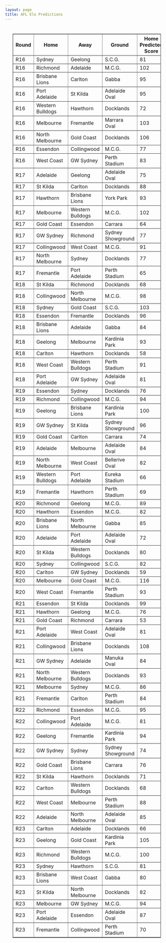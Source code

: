 ```yaml
---
layout: page
title: AFL Elo Predictions
---
```

<ul class="predictions">
<div class="blurb">
  <h1></h1>
  <p>
      <table border="1" class="dataframe">   <thead>     <tr style="text-align: center;">       <th>Round</th>       <th>Home</th>       <th>Away</th>       <th>Ground</th>       <th>Home Predicted Score</th>       <th>Away Predicted Score</th>       <th>Predicted Margin</th>     </tr>   </thead>   <tbody>     <tr>       <td>R16</td>       <td>Sydney</td>       <td>Geelong</td>       <td>S.C.G.</td>       <td>81</td>       <td>67</td>       <td>14</td>     </tr>     <tr>       <td>R16</td>       <td>Richmond</td>       <td>Adelaide</td>       <td>M.C.G.</td>       <td>102</td>       <td>59</td>       <td>43</td>     </tr>     <tr>       <td>R16</td>       <td>Brisbane Lions</td>       <td>Carlton</td>       <td>Gabba</td>       <td>95</td>       <td>79</td>       <td>16</td>     </tr>     <tr>       <td>R16</td>       <td>Port Adelaide</td>       <td>St Kilda</td>       <td>Adelaide Oval</td>       <td>95</td>       <td>66</td>       <td>29</td>     </tr>     <tr>       <td>R16</td>       <td>Western Bulldogs</td>       <td>Hawthorn</td>       <td>Docklands</td>       <td>72</td>       <td>85</td>       <td>-14</td>     </tr>     <tr>       <td>R16</td>       <td>Melbourne</td>       <td>Fremantle</td>       <td>Marrara Oval</td>       <td>103</td>       <td>74</td>       <td>29</td>     </tr>     <tr>       <td>R16</td>       <td>North Melbourne</td>       <td>Gold Coast</td>       <td>Docklands</td>       <td>106</td>       <td>68</td>       <td>39</td>     </tr>     <tr>       <td>R16</td>       <td>Essendon</td>       <td>Collingwood</td>       <td>M.C.G.</td>       <td>77</td>       <td>90</td>       <td>-13</td>     </tr>     <tr>       <td>R16</td>       <td>West Coast</td>       <td>GW Sydney</td>       <td>Perth Stadium</td>       <td>83</td>       <td>80</td>       <td>2</td>     </tr>     <tr>       <td>R17</td>       <td>Adelaide</td>       <td>Geelong</td>       <td>Adelaide Oval</td>       <td>75</td>       <td>83</td>       <td>-7</td>     </tr>     <tr>       <td>R17</td>       <td>St Kilda</td>       <td>Carlton</td>       <td>Docklands</td>       <td>88</td>       <td>75</td>       <td>13</td>     </tr>     <tr>       <td>R17</td>       <td>Hawthorn</td>       <td>Brisbane Lions</td>       <td>York Park</td>       <td>93</td>       <td>73</td>       <td>20</td>     </tr>     <tr>       <td>R17</td>       <td>Melbourne</td>       <td>Western Bulldogs</td>       <td>M.C.G.</td>       <td>102</td>       <td>83</td>       <td>18</td>     </tr>     <tr>       <td>R17</td>       <td>Gold Coast</td>       <td>Essendon</td>       <td>Carrara</td>       <td>64</td>       <td>97</td>       <td>-33</td>     </tr>     <tr>       <td>R17</td>       <td>GW Sydney</td>       <td>Richmond</td>       <td>Sydney Showground</td>       <td>77</td>       <td>85</td>       <td>-8</td>     </tr>     <tr>       <td>R17</td>       <td>Collingwood</td>       <td>West Coast</td>       <td>M.C.G.</td>       <td>91</td>       <td>75</td>       <td>15</td>     </tr>     <tr>       <td>R17</td>       <td>North Melbourne</td>       <td>Sydney</td>       <td>Docklands</td>       <td>77</td>       <td>97</td>       <td>-20</td>     </tr>     <tr>       <td>R17</td>       <td>Fremantle</td>       <td>Port Adelaide</td>       <td>Perth Stadium</td>       <td>65</td>       <td>91</td>       <td>-26</td>     </tr>     <tr>       <td>R18</td>       <td>St Kilda</td>       <td>Richmond</td>       <td>Docklands</td>       <td>68</td>       <td>106</td>       <td>-38</td>     </tr>     <tr>       <td>R18</td>       <td>Collingwood</td>       <td>North Melbourne</td>       <td>M.C.G.</td>       <td>98</td>       <td>88</td>       <td>10</td>     </tr>     <tr>       <td>R18</td>       <td>Sydney</td>       <td>Gold Coast</td>       <td>S.C.G.</td>       <td>103</td>       <td>46</td>       <td>57</td>     </tr>     <tr>       <td>R18</td>       <td>Essendon</td>       <td>Fremantle</td>       <td>Docklands</td>       <td>96</td>       <td>77</td>       <td>19</td>     </tr>     <tr>       <td>R18</td>       <td>Brisbane Lions</td>       <td>Adelaide</td>       <td>Gabba</td>       <td>84</td>       <td>94</td>       <td>-10</td>     </tr>     <tr>       <td>R18</td>       <td>Geelong</td>       <td>Melbourne</td>       <td>Kardinia Park</td>       <td>93</td>       <td>78</td>       <td>15</td>     </tr>     <tr>       <td>R18</td>       <td>Carlton</td>       <td>Hawthorn</td>       <td>Docklands</td>       <td>58</td>       <td>93</td>       <td>-36</td>     </tr>     <tr>       <td>R18</td>       <td>West Coast</td>       <td>Western Bulldogs</td>       <td>Perth Stadium</td>       <td>91</td>       <td>70</td>       <td>21</td>     </tr>     <tr>       <td>R18</td>       <td>Port Adelaide</td>       <td>GW Sydney</td>       <td>Adelaide Oval</td>       <td>81</td>       <td>73</td>       <td>8</td>     </tr>     <tr>       <td>R19</td>       <td>Essendon</td>       <td>Sydney</td>       <td>Docklands</td>       <td>76</td>       <td>96</td>       <td>-20</td>     </tr>     <tr>       <td>R19</td>       <td>Richmond</td>       <td>Collingwood</td>       <td>M.C.G.</td>       <td>94</td>       <td>75</td>       <td>19</td>     </tr>     <tr>       <td>R19</td>       <td>Geelong</td>       <td>Brisbane Lions</td>       <td>Kardinia Park</td>       <td>100</td>       <td>66</td>       <td>34</td>     </tr>     <tr>       <td>R19</td>       <td>GW Sydney</td>       <td>St Kilda</td>       <td>Sydney Showground</td>       <td>96</td>       <td>72</td>       <td>24</td>     </tr>     <tr>       <td>R19</td>       <td>Gold Coast</td>       <td>Carlton</td>       <td>Carrara</td>       <td>74</td>       <td>82</td>       <td>-8</td>     </tr>     <tr>       <td>R19</td>       <td>Adelaide</td>       <td>Melbourne</td>       <td>Adelaide Oval</td>       <td>84</td>       <td>93</td>       <td>-9</td>     </tr>     <tr>       <td>R19</td>       <td>North Melbourne</td>       <td>West Coast</td>       <td>Bellerive Oval</td>       <td>82</td>       <td>88</td>       <td>-6</td>     </tr>     <tr>       <td>R19</td>       <td>Western Bulldogs</td>       <td>Port Adelaide</td>       <td>Eureka Stadium</td>       <td>66</td>       <td>89</td>       <td>-22</td>     </tr>     <tr>       <td>R19</td>       <td>Fremantle</td>       <td>Hawthorn</td>       <td>Perth Stadium</td>       <td>69</td>       <td>88</td>       <td>-19</td>     </tr>     <tr>       <td>R20</td>       <td>Richmond</td>       <td>Geelong</td>       <td>M.C.G.</td>       <td>89</td>       <td>65</td>       <td>24</td>     </tr>     <tr>       <td>R20</td>       <td>Hawthorn</td>       <td>Essendon</td>       <td>M.C.G.</td>       <td>82</td>       <td>72</td>       <td>10</td>     </tr>     <tr>       <td>R20</td>       <td>Brisbane Lions</td>       <td>North Melbourne</td>       <td>Gabba</td>       <td>85</td>       <td>99</td>       <td>-13</td>     </tr>     <tr>       <td>R20</td>       <td>Adelaide</td>       <td>Port Adelaide</td>       <td>Adelaide Oval</td>       <td>72</td>       <td>83</td>       <td>-11</td>     </tr>     <tr>       <td>R20</td>       <td>St Kilda</td>       <td>Western Bulldogs</td>       <td>Docklands</td>       <td>80</td>       <td>89</td>       <td>-9</td>     </tr>     <tr>       <td>R20</td>       <td>Sydney</td>       <td>Collingwood</td>       <td>S.C.G.</td>       <td>82</td>       <td>74</td>       <td>7</td>     </tr>     <tr>       <td>R20</td>       <td>Carlton</td>       <td>GW Sydney</td>       <td>Docklands</td>       <td>59</td>       <td>97</td>       <td>-38</td>     </tr>     <tr>       <td>R20</td>       <td>Melbourne</td>       <td>Gold Coast</td>       <td>M.C.G.</td>       <td>116</td>       <td>68</td>       <td>48</td>     </tr>     <tr>       <td>R20</td>       <td>West Coast</td>       <td>Fremantle</td>       <td>Perth Stadium</td>       <td>93</td>       <td>68</td>       <td>25</td>     </tr>     <tr>       <td>R21</td>       <td>Essendon</td>       <td>St Kilda</td>       <td>Docklands</td>       <td>99</td>       <td>80</td>       <td>19</td>     </tr>     <tr>       <td>R21</td>       <td>Hawthorn</td>       <td>Geelong</td>       <td>M.C.G.</td>       <td>76</td>       <td>73</td>       <td>2</td>     </tr>     <tr>       <td>R21</td>       <td>Gold Coast</td>       <td>Richmond</td>       <td>Carrara</td>       <td>53</td>       <td>106</td>       <td>-52</td>     </tr>     <tr>       <td>R21</td>       <td>Port Adelaide</td>       <td>West Coast</td>       <td>Adelaide Oval</td>       <td>81</td>       <td>76</td>       <td>5</td>     </tr>     <tr>       <td>R21</td>       <td>Collingwood</td>       <td>Brisbane Lions</td>       <td>Docklands</td>       <td>108</td>       <td>77</td>       <td>31</td>     </tr>     <tr>       <td>R21</td>       <td>GW Sydney</td>       <td>Adelaide</td>       <td>Manuka Oval</td>       <td>84</td>       <td>78</td>       <td>7</td>     </tr>     <tr>       <td>R21</td>       <td>North Melbourne</td>       <td>Western Bulldogs</td>       <td>Docklands</td>       <td>93</td>       <td>83</td>       <td>10</td>     </tr>     <tr>       <td>R21</td>       <td>Melbourne</td>       <td>Sydney</td>       <td>M.C.G.</td>       <td>86</td>       <td>82</td>       <td>4</td>     </tr>     <tr>       <td>R21</td>       <td>Fremantle</td>       <td>Carlton</td>       <td>Perth Stadium</td>       <td>84</td>       <td>74</td>       <td>10</td>     </tr>     <tr>       <td>R22</td>       <td>Richmond</td>       <td>Essendon</td>       <td>M.C.G.</td>       <td>95</td>       <td>64</td>       <td>32</td>     </tr>     <tr>       <td>R22</td>       <td>Collingwood</td>       <td>Port Adelaide</td>       <td>M.C.G.</td>       <td>81</td>       <td>80</td>       <td>2</td>     </tr>     <tr>       <td>R22</td>       <td>Geelong</td>       <td>Fremantle</td>       <td>Kardinia Park</td>       <td>94</td>       <td>57</td>       <td>36</td>     </tr>     <tr>       <td>R22</td>       <td>GW Sydney</td>       <td>Sydney</td>       <td>Sydney Showground</td>       <td>74</td>       <td>78</td>       <td>-4</td>     </tr>     <tr>       <td>R22</td>       <td>Gold Coast</td>       <td>Brisbane Lions</td>       <td>Carrara</td>       <td>76</td>       <td>96</td>       <td>-21</td>     </tr>     <tr>       <td>R22</td>       <td>St Kilda</td>       <td>Hawthorn</td>       <td>Docklands</td>       <td>71</td>       <td>93</td>       <td>-22</td>     </tr>     <tr>       <td>R22</td>       <td>Carlton</td>       <td>Western Bulldogs</td>       <td>Docklands</td>       <td>68</td>       <td>90</td>       <td>-22</td>     </tr>     <tr>       <td>R22</td>       <td>West Coast</td>       <td>Melbourne</td>       <td>Perth Stadium</td>       <td>88</td>       <td>91</td>       <td>-4</td>     </tr>     <tr>       <td>R22</td>       <td>Adelaide</td>       <td>North Melbourne</td>       <td>Adelaide Oval</td>       <td>85</td>       <td>84</td>       <td>0</td>     </tr>     <tr>       <td>R23</td>       <td>Carlton</td>       <td>Adelaide</td>       <td>Docklands</td>       <td>66</td>       <td>98</td>       <td>-32</td>     </tr>     <tr>       <td>R23</td>       <td>Geelong</td>       <td>Gold Coast</td>       <td>Kardinia Park</td>       <td>105</td>       <td>46</td>       <td>59</td>     </tr>     <tr>       <td>R23</td>       <td>Richmond</td>       <td>Western Bulldogs</td>       <td>M.C.G.</td>       <td>100</td>       <td>60</td>       <td>41</td>     </tr>     <tr>       <td>R23</td>       <td>Sydney</td>       <td>Hawthorn</td>       <td>S.C.G.</td>       <td>81</td>       <td>65</td>       <td>16</td>     </tr>     <tr>       <td>R23</td>       <td>Brisbane Lions</td>       <td>West Coast</td>       <td>Gabba</td>       <td>80</td>       <td>99</td>       <td>-19</td>     </tr>     <tr>       <td>R23</td>       <td>St Kilda</td>       <td>North Melbourne</td>       <td>Docklands</td>       <td>82</td>       <td>100</td>       <td>-19</td>     </tr>     <tr>       <td>R23</td>       <td>Melbourne</td>       <td>GW Sydney</td>       <td>M.C.G.</td>       <td>94</td>       <td>92</td>       <td>3</td>     </tr>     <tr>       <td>R23</td>       <td>Port Adelaide</td>       <td>Essendon</td>       <td>Adelaide Oval</td>       <td>87</td>       <td>71</td>       <td>15</td>     </tr>     <tr>       <td>R23</td>       <td>Fremantle</td>       <td>Collingwood</td>       <td>Perth Stadium</td>       <td>70</td>       <td>97</td>       <td>-27</td>     </tr>   </tbody> </table>
</p>
</div><!-- /.blurb -->	
</ul>
